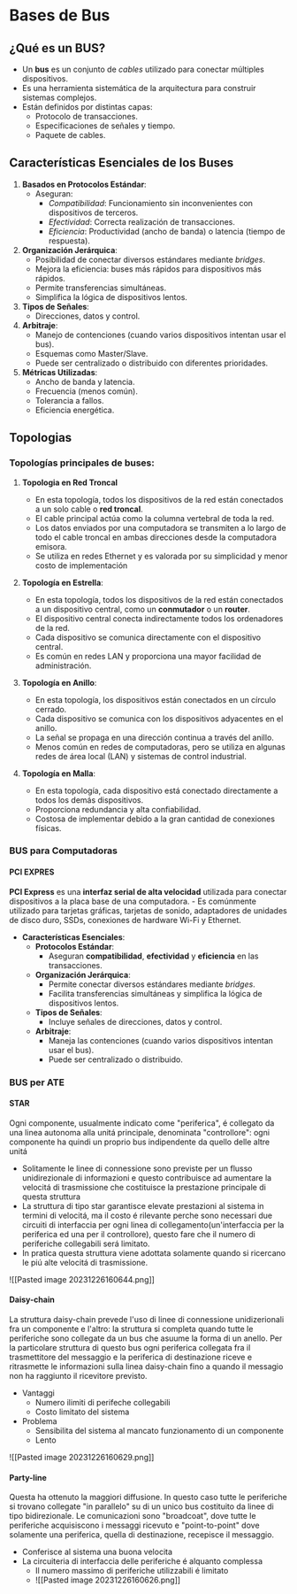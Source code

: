 
# **Bases de Bus**

## **¿Qué es un BUS?**

- Un **bus** es un conjunto de _cables_ utilizado para conectar múltiples dispositivos.
- Es una herramienta sistemática de la arquitectura para construir sistemas complejos.
- Están definidos por distintas capas:
    - Protocolo de transacciones.
    - Especificaciones de señales y tiempo.
    - Paquete de cables.

## **Características Esenciales de los Buses**

1. **Basados en Protocolos Estándar**:
    - Aseguran:
        - _Compatibilidad_: Funcionamiento sin inconvenientes con dispositivos de terceros.
        - _Efectividad_: Correcta realización de transacciones.
        - _Eficiencia_: Productividad (ancho de banda) o latencia (tiempo de respuesta).
2. **Organización Jerárquica**:
    - Posibilidad de conectar diversos estándares mediante _bridges_.
    - Mejora la eficiencia: buses más rápidos para dispositivos más rápidos.
    - Permite transferencias simultáneas.
    - Simplifica la lógica de dispositivos lentos.
3. **Tipos de Señales**:
    - Direcciones, datos y control.
4. **Arbitraje**:
    - Manejo de contenciones (cuando varios dispositivos intentan usar el bus).
    - Esquemas como Master/Slave.
    - Puede ser centralizado o distribuido con diferentes prioridades.
5. **Métricas Utilizadas**:
    - Ancho de banda y latencia.
    - Frecuencia (menos común).
    - Tolerancia a fallos.
    - Eficiencia energética.



## Topologias

### **Topologías principales de buses**:

1. **Topologia en Red Troncal**
    
    - En esta topología, todos los dispositivos de la red están conectados a un solo cable o **red troncal**.
    - El cable principal actúa como la columna vertebral de toda la red.
    - Los datos enviados por una computadora se transmiten a lo largo de todo el cable troncal en ambas direcciones desde la computadora emisora.
    - Se utiliza en redes Ethernet y es valorada por su simplicidad y menor costo de implementación
2. **Topología en Estrella**:
    
    - En esta topología, todos los dispositivos de la red están conectados a un dispositivo central, como un **conmutador** o un **router**.
    - El dispositivo central conecta indirectamente todos los ordenadores de la red.
    - Cada dispositivo se comunica directamente con el dispositivo central.
    - Es común en redes LAN y proporciona una mayor facilidad de administración.
3. **Topología en Anillo**:
    
    - En esta topología, los dispositivos están conectados en un círculo cerrado.
    - Cada dispositivo se comunica con los dispositivos adyacentes en el anillo.
    - La señal se propaga en una dirección continua a través del anillo.
    - Menos común en redes de computadoras, pero se utiliza en algunas redes de área local (LAN) y sistemas de control industrial.
4. **Topología en Malla**:
    
    - En esta topología, cada dispositivo está conectado directamente a todos los demás dispositivos.
    - Proporciona redundancia y alta confiabilidad.
    - Costosa de implementar debido a la gran cantidad de conexiones físicas.


### BUS para Computadoras
#### PCI EXPRES
**PCI Express** es una **interfaz serial de alta velocidad** utilizada para conectar dispositivos a la placa base de una computadora.
    - Es comúnmente utilizado para tarjetas gráficas, tarjetas de sonido, adaptadores de unidades de disco duro, SSDs, conexiones de hardware Wi-Fi y Ethernet.
- **Características Esenciales**:
    - **Protocolos Estándar**:
        - Aseguran **compatibilidad**, **efectividad** y **eficiencia** en las transacciones.
    - **Organización Jerárquica**:
        - Permite conectar diversos estándares mediante _bridges_.
        - Facilita transferencias simultáneas y simplifica la lógica de dispositivos lentos.
    - **Tipos de Señales**:
        - Incluye señales de direcciones, datos y control.
    - **Arbitraje**:
        - Maneja las contenciones (cuando varios dispositivos intentan usar el bus).
        - Puede ser centralizado o distribuido.

### BUS per ATE

#### STAR

Ogni componente, usualmente indicato come "periferica", é collegato da una linea autonoma alla unitá principale, denominata "controllore": ogni componente ha quindi un proprio bus indipendente da quello delle altre unitá
- Solitamente le linee di connessione sono previste per un flusso unidirezionale di informazioni e questo contribuisce ad aumentare la velocitá di trasmissione che costituisce la prestazione principale di questa struttura
- La struttura di tipo star garantisce elevate prestazioni al sistema in termini di velocitá, ma il costo é rilevante perche sono necessari due circuiti di interfaccia per ogni linea di collegamento(un'interfaccia per la periferica ed una per il controllore), questo fare che il numero di periferiche collegabili será limitato.
- In pratica questa struttura viene adottata solamente quando si ricercano le piú alte velocitá di trasmissione.

![[Pasted image 20231226160644.png]]

#### Daisy-chain
La struttura daisy-chain prevede l'uso di linee di connessione unidizerionali fra un componente e l'altro: la struttura si completa quando tutte le periferiche sono collegate da un bus che asuume la forma di un anello. Per la particolare struttura di questo bus ogni periferica collegata fra il trasmettitore del messaggio e la periferica di destinazione riceve e ritrasmette le informazioni sulla linea daisy-chain fino a quando il messagio non ha raggiunto il ricevitore previsto.
- Vantaggi
	- Numero ilimiti di perifeche collegabili
	- Costo limitato del sistema
- Problema
	- Sensibilita del sistema al mancato funzionamento di un componente
	- Lento

![[Pasted image 20231226160629.png]]

#### Party-line
Questa ha ottenuto la maggiori diffusione. In questo caso tutte le periferiche si trovano collegate "in parallelo" su di un unico bus costituito da linee di tipo bidirezionale. Le comunicazioni sono "broadcoat", dove tutte le periferiche acquisiscono i messaggi ricevuto e "point-to-point" dove solamente una periferica, quella di destinazione, recepisce il messaggio.
- Conferisce al sistema una buona velocita
- La circuiteria di interfaccia delle periferiche é alquanto complessa
	- Il numero massimo di periferiche utilizzabili é limitato
	- ![[Pasted image 20231226160626.png]]